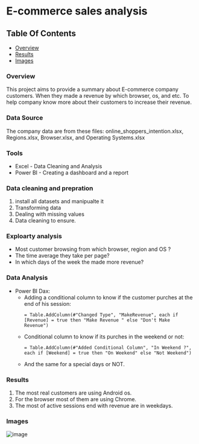# E-commerce sales analysis

## Table Of Contents
- [Overview](#overview)
- [Results](#results)
- [Images](#images)


### Overview
This project aims to provide a summary about E-commerce company customers. When they made a revenue by which browser, os, and etc. To help company know more about their customers to increase their revenue.

### Data Source
The company data are from these files: online_shoppers_intention.xlsx, Regions.xlsx, Browser.xlsx, and Operating Systems.xlsx

### Tools
- Excel - Data Cleaning and Analysis
- Power BI - Creating a dashboard and a report

### Data cleaning and prepration
1. install all datasets and manipualte it
2. Transforming data
3. Dealing with missing values
4. Data cleaning to ensure.

### Exploarty analysis
 - Most customer browsing from which browser, region and OS ?
 - The time average they take per page?
 - In which days of the week the made more revenue?

### Data Analysis
- Power BI Dax:
  - Adding a conditional column to know if the customer purches at the end of his session:
    ```DAX
    = Table.AddColumn(#"Changed Type", "MakeRevenue", each if [Revenue] = true then "Make Revenue " else "Don't Make Revenue")
    ```
  - Conditional column to know if its purches in the weekend or not:
      ```DAX
    = Table.AddColumn(#"Added Conditional Column", "In Weekend ?", each if [Weekend] = true then "On Weekend" else "Not Weekend")
    ```
  - And the same for a special days or NOT.

### Results 
1. The most real customers are using Android os.
2. For the browser most of them are using Chrome.
3. The most of active sessions end with revenue are in weekdays.

### Images 
![image](https://github.com/aishaalishehri/DA_Projects/assets/145159903/11cb2d5d-0da0-41c7-9be0-27fac9813b4c)

